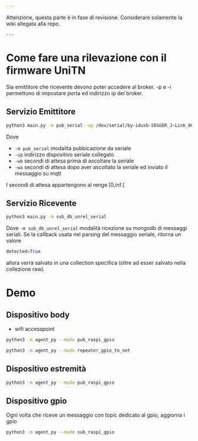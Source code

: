 ```yaml
---
```
Attenzione, questa parte è in fase di revisione. Considerare solamente la wiki allegata alla repo.
```
---
```

# Come fare una rilevazione con il firmware UniTN

Sia emittitore che ricevente devono poter accedere al broker. -p e -i permettono di impostare porta ed indirizzo ip del broker.

## Servizio Emittitore

```bash
python3 main.py -m pub_serial -sp /dev/serial/by-idusb-SEGGER_J-Link_000760029246-if00 -wb 0 -wa 2
```

Dove

- ```-m pub_serial``` modalità pubbicazione da seriale
- ```-sp``` indirizzo dispositivo seriale collegato
- ```-wb``` secondi di attesa prima di ascoltare la seriale
- ```-wa``` secondi di attesa dopo aver ascoltato la seriale ed inviato il messaggio su mqtt 


I secondi di attesa appartengono al renge [0,inf.[

## Servizio Ricevente

```bash
python3 main.py -m sub_db_unrel_serial
```

Dove ```-m sub_db_unrel_serial``` modalità ricezione su mongodb di messaggi seriali. Se la callback usata nel parsing del messaggio seriale, ritorna un valore 
```python
detected=True
```
allora verrà salvato in una collection specifica (oltre ad esser salvato nella collezione raw).


# Demo

## Dispositivo body
- wifi accesspoint
```bash
python3 -m agent_py --mode pub_raspi_gpio
```
```bash
python3 -m agent_py --mode repeater_gpio_to_net
```
## Dispositivo estremità
```bash
python3 -m agent_py --mode pub_raspi_gpio
```

## Dispositivo gpio

Ogni volta che riceve un messaggio con topic dedicato al gpio, aggiorna i gpio

```bash
python3 -m agent_py --mode sub_raspi_gpio
```
